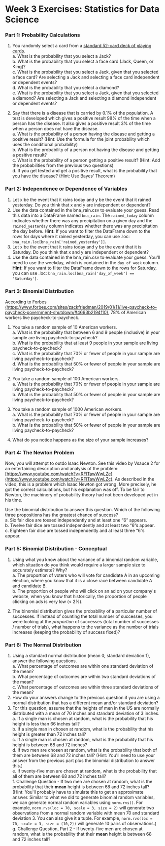 # Week 3 Exercises: Statistics for Data Science

### Part 1: Probability Calculations
1. You randomly select a card from a [standard 52-card deck of playing cards](https://en.wikipedia.org/wiki/Standard_52-card_deck).  
	a. What is the probability that you select a Jack?  
	b. What is the probability that you select a face card (Jack, Queen, or King)?  
	c. What is the probability that you select a Jack, given that you selected a face card? Are selecting a Jack and selecting a face card independent or dependent events?  
	d. What is the probability that you select a diamond?  
	e. What is the probability that you select a Jack, given that you selected a diamond? Are selecting a Jack and selecting a diamond independent or dependent events?

2. Say that there is a disease that is carried by 0.1% of the population. A test is developed which gives a positive result 98% of the time when a person has the disease. It also gives a positive result 3% of the time when a person does not have the disease.  
	a. What is the probability of a person having the disease and getting a positive result? (Hint: Use the formula for the joint probability which uses the conditional probability)  
	b. What is the probability of a person not having the disease and getting a positive result?  
	c. What is the probability of a person getting a positive result? (Hint: Add the probabilities from the previous two questions)  
	d. If you get tested and get a positive result, what is the probability that you have the disease? (Hint: Use Bayes' Theorem) 

### Part 2: Independence or Dependence of Variables
1. Let x be the event that it rains today and y be the event that it rained yesterday. Do you think that x and y are independent or dependent?
2. Use the data contained in the bna_rain.csv to evaluate your guess. Read this data into a DataFrame named `bna_rain`. The `rained_today` column indicates whether there was any precipitation on a given day and the `rained_yesterday` column indicates whether there was any precipitation the day before. **Hint:** If you want to filter the DataFrame down to the rows for days where it rained yesterday, you can use .loc: `bna_rain.loc[bna_rain['rained_yesterday']]`.
3. Let x be the event that it rains today and y be the event that it is Saturday. Do you think that x and y are independent or dependent? 
4. Use the data contained in the bna_rain.csv to evaluate your guess. You'll need to use the weekday, which is contained in the `day_of_week` column. **Hint:** If you want to filter the DataFrame down to the rows for Saturday, you can use .loc: `bna_rain.loc[bna_rain['day_of_week'] == 'Saturday']`.

### Part 3:  Binomial Distribution
According to Forbes [(https://www.forbes.com/sites/zackfriedman/2019/01/11/live-paycheck-to-paycheck-government-shutdown/#4693b2194f10)](https://www.forbes.com/sites/zackfriedman/2019/01/11/live-paycheck-to-paycheck-government-shutdown/#4693b2194f10), 78% of American workers live paycheck-to-paycheck.

1. You take a random sample of 10 American workers.  
	a. What is the probability that between 6 and 9 people (inclusive) in your sample are living paycheck-to-paycheck?  
	b. What is the probability that at least 9 people in your sample are living paycheck-to-paycheck?  
	c. What is the probability that 70% or fewer of people in your sample are living paycheck-to-paycheck?  
	d. What is the probability that 50% or fewer of people in your sample are living paycheck-to-paycheck?

2. You take a random sample of 100 American workers.  
	a. What is the probability that 70% or fewer of people in your sample are living paycheck-to-paycheck?  
	b. What is the probability that 50% or fewer of people in your sample are living paycheck-to-paycheck?

3. You take a random sample of 1000 American workers.  
	a. What is the probability that 70% or fewer of people in your sample are living paycheck-to-paycheck?  
	b. What is the probability that 50% or fewer of people in your sample are living paycheck-to-paycheck?

4. What do you notice happens as the size of your sample increases?

### Part 4: The Newton Problem 
Now, you will attempt to outdo Isaac Newton. See this video by Vsauce 2 for an entertaining description and analysis of the problem: [https://www.youtube.com/watch?v=RFlTawWwLZc](https://www.youtube.com/watch?v=RFlTawWwLZc). As described in the video, this is a problem which Isaac Newton got wrong. More precisely, he got the correct calculations, but his explanation was off. To be fair to Newton, the machinery of probability theory had not been developed yet in his time.

Use the binomial distribution to answer this question.
Which of the following three propositions has the greatest chance of success?    
	a. Six fair dice are tossed independently and at least one “6” appears.    
	b. Twelve fair dice are tossed independently and at least two “6”s appear.    
	c. Eighteen fair dice are tossed independently and at least three “6”s appear.  

### Part 5: Binomial Distribution - Conceptual
1. Using what you know about the variance of a binomial random variable, which situation do you think would require a larger sample size to accurately estimate? Why?  
	a. The proportion of voters who will vote for candidate A in an upcoming election, where you know that it is a close race between candidate A and candidate B.  
	b. The proportion of people who will click on an ad on your company's website, when you know that historically, the proportion of people clicking on ads is very low (< 2%).

2. The binomial distribution gives the probability of a particular number of successes. If instead of counting the total number of successes, you were looking at the _proportion_ of successes (total number of successes / number of trials), what happens to the variance as the number of trials increases (keeping the probability of success fixed)?

### Part 6: The Normal Distribution
1. Using a standard normal distribution (mean 0, standard deviation 1), answer the following questions.  
	a. What percentage of outcomes are within one standard deviation of the mean?  
	b. What percentage of outcomes are within two standard deviations of the mean?  
	c. What percentage of outcomes are within three standard deviations of the mean?
2. How do your answers change to the previous question if you are using a normal distribution that has a different mean and/or standard deviation?
3. For this question, assume that the heights of men in the US are normally distributed with a mean of 70 inches and standard deviation of 3 inches.  
	a. If a single man is chosen at random, what is the probability that his height is less than 66 inches tall?  
	b. If a single man in chosen at random, what is the probability that his height is greater than 72 inches tall?  
	c. If a single man is chosen at random, what is the probability that his height is between 68 and 72 inches?  
	d. If two men are chosen at random, what is the probability that both of them are between 68 and 72 inches tall? (Hint: You'll need to use your answer from the previous part plus the binomial distribution to answer this.)  
	e. If twenty-five men are chosen at random, what is the probability that all of them are between 68 and 72 inches tall?   
	f. Challenge Question - If two men are chosen at random, what is the probability that their __mean__ height is between 68 and 72 inches tall? (Hint: You'll probably have to simulate this to get an approximate answer. Similar to what we did to generate binomial random variables, we can generate normal random variables using `norm.rvs()`. For example, `norm.rvs(loc = 70, scale = 3, size = 2)` will generate two observations from a normal random variable with mean 70 and standard deviation 3. You can also give it a tuple. For example, `norm.rvs(loc = 70, scale = 3, size = (10,2))` will generate 10 pairs of observations.)  
	g. Challenge Question, Part 2 - If twenty-five men are chosen at random, what is the probability that their __mean__ height is between 68 and 72 inches tall?